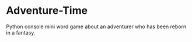 # Adventure-Time
Python console mini word game about an adventurer who has been reborn in a fantasy.
